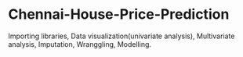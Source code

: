 # Chennai-House-Price-Prediction
Importing libraries,
Data visualization(univariate analysis),
Multivariate analysis,
Imputation,
Wranggling,
Modelling.
